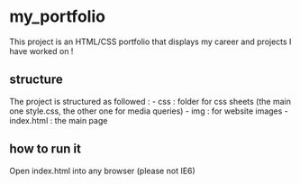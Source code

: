 # my_portfolio

This project is an HTML/CSS portfolio that displays my career and projects I have worked on !

## structure

The project is structured as followed : 
	- css : folder for css sheets (the main one style.css, the other one for media queries)
	- img : for website images
	- index.html : the main page

## how to run it

Open index.html into any browser (please not IE6) 